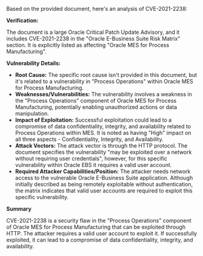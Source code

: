 Based on the provided document, here's an analysis of CVE-2021-2238:

**Verification:**

The document is a large Oracle Critical Patch Update Advisory, and it includes CVE-2021-2238 in the "Oracle E-Business Suite Risk Matrix" section. It is explicitly listed as affecting "Oracle MES for Process Manufacturing".

**Vulnerability Details:**

*   **Root Cause:** The specific root cause isn't provided in this document, but it's related to a vulnerability in "Process Operations" within Oracle MES for Process Manufacturing.
*   **Weaknesses/Vulnerabilities:** The vulnerability involves a weakness in the "Process Operations" component of Oracle MES for Process Manufacturing, potentially enabling unauthorized actions or data manipulation.
*   **Impact of Exploitation:** Successful exploitation could lead to a compromise of data confidentiality, integrity, and availability related to Process Operations within MES. It is noted as having "High" impact on all three aspects - Confidentiality, Integrity, and Availability.
*   **Attack Vectors:** The attack vector is through the HTTP protocol. The document specifies the vulnerability "may be exploited over a network without requiring user credentials", however, for this specific vulnerability within Oracle EBS it requires a valid user account.
*   **Required Attacker Capabilities/Position:** The attacker needs network access to the vulnerable Oracle E-Business Suite application. Although initially described as being remotely exploitable without authentication, the matrix indicates that valid user accounts are required to exploit this specific vulnerability.

**Summary**

CVE-2021-2238 is a security flaw in the "Process Operations" component of Oracle MES for Process Manufacturing that can be exploited through HTTP. The attacker requires a valid user account to exploit it.  If successfully exploited, it can lead to a compromise of data confidentiality, integrity, and availability.